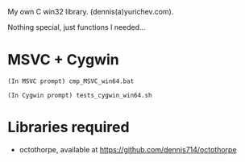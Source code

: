 My own C win32 library. (dennis(a)yurichev.com).

Nothing special, just functions I needed...

MSVC + Cygwin
=============
	(In MSVC prompt) cmp_MSVC_win64.bat

	(In Cygwin prompt) tests_cygwin_win64.sh

Libraries required
==================
* octothorpe, available at https://github.com/dennis714/octothorpe

